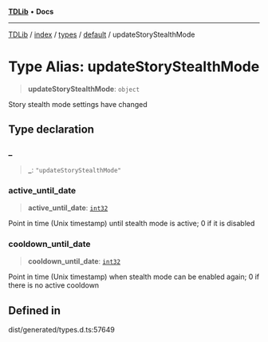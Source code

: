 [**TDLib**](../../../../../../README.md) • **Docs**

***

[TDLib](../../../../../../modules.md) / [index](../../../../../README.md) / [types](../../../README.md) / [default](../README.md) / updateStoryStealthMode

# Type Alias: updateStoryStealthMode

> **updateStoryStealthMode**: `object`

Story stealth mode settings have changed

## Type declaration

### \_

> **\_**: `"updateStoryStealthMode"`

### active\_until\_date

> **active\_until\_date**: [`int32`](int32.md)

Point in time (Unix timestamp) until stealth mode is active; 0 if it is disabled

### cooldown\_until\_date

> **cooldown\_until\_date**: [`int32`](int32.md)

Point in time (Unix timestamp) when stealth mode can be enabled again; 0 if there is no active cooldown

## Defined in

dist/generated/types.d.ts:57649
